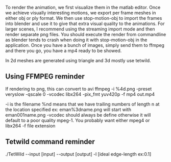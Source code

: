 To render the animation, we first visualize them in the matlab editor. 
Once we achieve visually interesting motions, we export per frame meshes in either obj or ply format.
We then use stop-motion-obj to import the frames into blender and use it to give that extra visual quality to the animations. 
For larger scenes, I recommend using the streaming import mode and then render separate png files.
You should execute the render from commandline as blender tends to crash when doing it with stop-motion-obj in the application.
Once you have a bunch of images, simply send them to ffmpeg and there you go, you have a mp4 ready to be showed.

In 2d meshes are generated using triangle and 3d mostly use tetwild.

## Using FFMPEG reminder

If rendering to png, this can convert to avi
ffmpeg -i %4d.png -preset veryslow -qscale 0 -vcodec libx264 -pix_fmt yuv420p -f mp4 out.mp4

-i is the filename %nd means that we have trailing numbers of length n at the location specified ex: eman%3dname.png will start with eman001name.png
-vcodec should always be define otherwise it will default to a poor quality mpeg-1. You probably want either mpeg4 or libx264
-f file extension

## Tetwild command reminder

./TetWild --input [input] --output [output] -l [ideal edge-length ex:0.1]